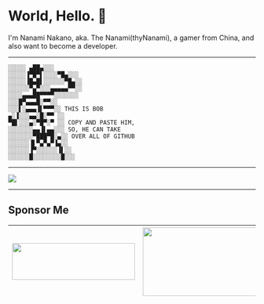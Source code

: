 # World, Hello. 👋

I'm Nanami Nakano, aka. The Nanami(thyNanami), a gamer from China, and also want to become a developer.

----------

```bob
░░░░░ ▄██▄░░░
░░░░░▐▀█▀▌░░░░▀█▄░░░
░░░░░▐█▄█▌░░░░░░▀█▄░░
░░░░░░▀▄▀░░░▄▄▄▄▄▀▀░░
░░░░▄▄▄██▀▀▀▀░░░░░░░
░░░█▀▄▄▄█░▀▀░░
░░░▌░▄▄▄▐▌▀▀▀░░ THIS IS BOB
▄░▐░░░▄▄░█░▀▀ ░░
▀█▌░░░▄░▀█▀░▀ ░░ COPY AND PASTE HIM,
░░░░░░░▄▄▐▌▄▄░░░ SO, HE CAN TAKE
░░░░░░░▀███▀█░▄░░ OVER ALL OF GITHUB
░░░░░░▐▌▀▄▀▄▀▐▄░░
░░░░░░▐▀░░░░░░▐▌░░
░░░░░░█░░░░░░░░█░░░
```

----------

<img src="https://wakatime.com/share/@thynanami/dfa6f500-7bb7-42b8-85c1-59e706df77ae.svg"/>

----------

## Sponsor Me

| <a href="https://store.steampowered.com/wishlist/profiles/76561199030345543/#sort=order"><img height="75" width="250" src="https://store.cloudflare.steamstatic.com/public/shared/images/header/logo_steam.svg?t=962016"/></a> | <a href="https://www.patreon.com/thynanami"><img height="140" width="240" src="https://r2.zeroyuki.cn/Digital-Patreon-Wordmark_FieryCoral.svg"/></a> | <a href="https://www.digitalocean.com/?refcode=d6b24a39e51a&utm_campaign=Referral_Invite&utm_medium=Referral_Program&utm_source=badge"><img src="https://web-platforms.sfo2.cdn.digitaloceanspaces.com/WWW/Badge%201.svg" alt="DigitalOcean Referral Badge" /></a> |
| ---------------- | -------------------- | -------------------- |

